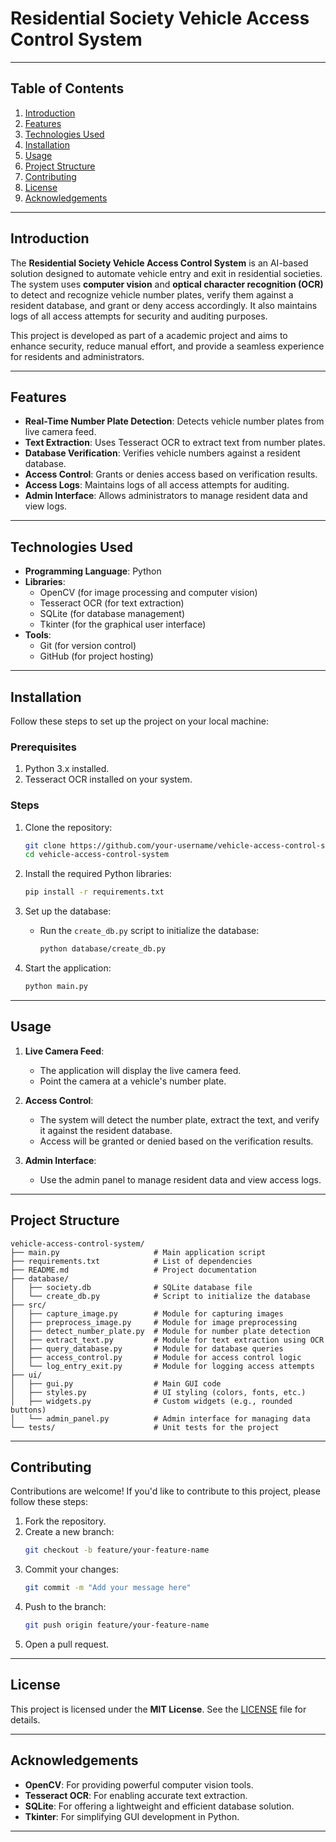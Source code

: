 # **Residential Society Vehicle Access Control System**

---

## **Table of Contents**  
1. [Introduction](#introduction)  
2. [Features](#features)  
3. [Technologies Used](#technologies-used)  
4. [Installation](#installation)  
5. [Usage](#usage)  
6. [Project Structure](#project-structure)  
7. [Contributing](#contributing)  
8. [License](#license)  
9. [Acknowledgements](#acknowledgements)  

---

## **Introduction**  
The **Residential Society Vehicle Access Control System** is an AI-based solution designed to automate vehicle entry and exit in residential societies. The system uses **computer vision** and **optical character recognition (OCR)** to detect and recognize vehicle number plates, verify them against a resident database, and grant or deny access accordingly. It also maintains logs of all access attempts for security and auditing purposes.

This project is developed as part of a academic project and aims to enhance security, reduce manual effort, and provide a seamless experience for residents and administrators.

---

## **Features**  
- **Real-Time Number Plate Detection**: Detects vehicle number plates from live camera feed.  
- **Text Extraction**: Uses Tesseract OCR to extract text from number plates.  
- **Database Verification**: Verifies vehicle numbers against a resident database.  
- **Access Control**: Grants or denies access based on verification results.  
- **Access Logs**: Maintains logs of all access attempts for auditing.  
- **Admin Interface**: Allows administrators to manage resident data and view logs.  

---

## **Technologies Used**  
- **Programming Language**: Python  
- **Libraries**:  
  - OpenCV (for image processing and computer vision)  
  - Tesseract OCR (for text extraction)  
  - SQLite (for database management)  
  - Tkinter (for the graphical user interface)  
- **Tools**:  
  - Git (for version control)  
  - GitHub (for project hosting)  

---

## **Installation**  
Follow these steps to set up the project on your local machine:  

### **Prerequisites**  
1. Python 3.x installed.  
2. Tesseract OCR installed on your system.  

### **Steps**  
1. Clone the repository:  
   ```bash
   git clone https://github.com/your-username/vehicle-access-control-system.git
   cd vehicle-access-control-system
   ```

2. Install the required Python libraries:  
   ```bash
   pip install -r requirements.txt
   ```

3. Set up the database:  
   - Run the `create_db.py` script to initialize the database:  
     ```bash
     python database/create_db.py
     ```

4. Start the application:  
   ```bash
   python main.py
   ```

---

## **Usage**  
1. **Live Camera Feed**:  
   - The application will display the live camera feed.  
   - Point the camera at a vehicle's number plate.  

2. **Access Control**:  
   - The system will detect the number plate, extract the text, and verify it against the resident database.  
   - Access will be granted or denied based on the verification results.  

3. **Admin Interface**:  
   - Use the admin panel to manage resident data and view access logs.  

---

## **Project Structure**  
```
vehicle-access-control-system/
├── main.py                     # Main application script
├── requirements.txt            # List of dependencies
├── README.md                   # Project documentation
├── database/
│   ├── society.db              # SQLite database file
│   └── create_db.py            # Script to initialize the database
├── src/
│   ├── capture_image.py        # Module for capturing images
│   ├── preprocess_image.py     # Module for image preprocessing
│   ├── detect_number_plate.py  # Module for number plate detection
│   ├── extract_text.py         # Module for text extraction using OCR
│   ├── query_database.py       # Module for database queries
│   ├── access_control.py       # Module for access control logic
│   └── log_entry_exit.py       # Module for logging access attempts
├── ui/
│   ├── gui.py                  # Main GUI code
│   ├── styles.py               # UI styling (colors, fonts, etc.)
│   ├── widgets.py              # Custom widgets (e.g., rounded buttons)
│   └── admin_panel.py          # Admin interface for managing data
└── tests/                      # Unit tests for the project
```

---

## **Contributing**  
Contributions are welcome! If you'd like to contribute to this project, please follow these steps:  
1. Fork the repository.  
2. Create a new branch:  
   ```bash
   git checkout -b feature/your-feature-name
   ```  
3. Commit your changes:  
   ```bash
   git commit -m "Add your message here"
   ```  
4. Push to the branch:  
   ```bash
   git push origin feature/your-feature-name
   ```  
5. Open a pull request.  

---

## **License**  
This project is licensed under the **MIT License**. See the [LICENSE](LICENSE) file for details.  

---

## **Acknowledgements**  
- **OpenCV**: For providing powerful computer vision tools.  
- **Tesseract OCR**: For enabling accurate text extraction.  
- **SQLite**: For offering a lightweight and efficient database solution.  
- **Tkinter**: For simplifying GUI development in Python.  

---
